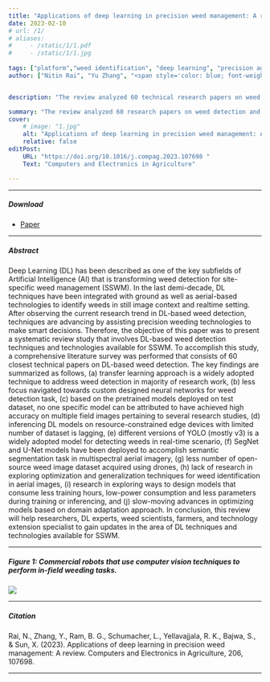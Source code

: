 ```yaml
---
title: "Applications of deep learning in precision weed management: A review" 
date: 2023-02-10
# url: /1/
# aliases: 
#     - /static/1/1.pdf
#     - /static/1/1.jpg
   
tags: ["platform","weed identification", "deep learning", "precision agriculture", "artificial intelligence"]
author: ["Nitin Rai", "Yu Zhang", "<span style='color: blue; font-weight: bold;'>Billy G. Ram</span>", "Leon Schumacher", "Ravi K. Yellavajjala", "Sreekala Bajwa", "Xin Sun"]


description: "The review analyzed 60 technical research papers on weed detection published in the past decade. The authors investigated research gaps in the use of deep learning techniques for weed detection and discussed novel deep learning approaches for weed identification. This review provides valuable insights into the current state of research on weed management in precision agriculture and highlights the potential of deep learning techniques for improving weed detection." 

summary: "The review analyzed 60 research papers on weed detection and discussed the potential of deep learning techniques for improving weed detection." 
cover:
    # image: "1.jpg"
    alt: "Applications of deep learning in precision weed management: A review"
    relative: false
editPost:
    URL: "https://doi.org/10.1016/j.compag.2023.107698 "
    Text: "Computers and Electronics in Agriculture"

---
```


---

##### Download

+ [Paper](p3.pdf)



---

##### Abstract

Deep Learning (DL) has been described as one of the key subfields of Artificial Intelligence (AI) that is transforming weed detection for site-specific weed management (SSWM). In the last demi-decade, DL techniques have
been integrated with ground as well as aerial-based technologies to identify weeds in still image context and realtime setting. After observing the current research trend in DL-based weed detection, techniques are advancing by
assisting precision weeding technologies to make smart decisions. Therefore, the objective of this paper was to
present a systematic review study that involves DL-based weed detection techniques and technologies available
for SSWM. To accomplish this study, a comprehensive literature survey was performed that consists of 60 closest
technical papers on DL-based weed detection. The key findings are summarized as follows, (a) transfer learning
approach is a widely adopted technique to address weed detection in majority of research work, (b) less focus
navigated towards custom designed neural networks for weed detection task, (c) based on the pretrained models
deployed on test dataset, no one specific model can be attributed to have achieved high accuracy on multiple
field images pertaining to several research studies, (d) inferencing DL models on resource-constrained edge devices with limited number of dataset is lagging, (e) different versions of YOLO (mostly v3) is a widely adopted
model for detecting weeds in real-time scenario, (f) SegNet and U-Net models have been deployed to accomplish
semantic segmentation task in multispectral aerial imagery, (g) less number of open-source weed image dataset
acquired using drones, (h) lack of research in exploring optimization and generalization techniques for weed
identification in aerial images, (i) research in exploring ways to design models that consume less training hours,
low-power consumption and less parameters during training or inferencing, and (j) slow-moving advances in
optimizing models based on domain adaptation approach. In conclusion, this review will help researchers, DL
experts, weed scientists, farmers, and technology extension specialist to gain updates in the area of DL techniques
and technologies available for SSWM. 

---

##### Figure 1: Commercial robots that use computer vision techniques to perform in-field weeding tasks. 

![](p3.png)

---

##### Citation

Rai, N., Zhang, Y., Ram, B. G., Schumacher, L., Yellavajjala, R. K., Bajwa, S., & Sun, X. (2023). Applications of deep learning in precision weed management: A review. Computers and Electronics in Agriculture, 206, 107698.

---

<!-- ##### Related material

+ [Presentation slides](pp1.pdf) -->


